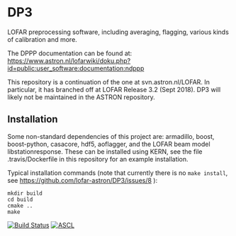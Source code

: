 # DP3
LOFAR preprocessing software, including averaging, flagging, various kinds of calibration and more.

The DPPP documentation can be found at: https://www.astron.nl/lofarwiki/doku.php?id=public:user_software:documentation:ndppp

This repository is a continuation of the one at svn.astron.nl/LOFAR. In particular, it has branched off at LOFAR Release 3.2 (Sept 2018). DP3 will likely not be maintained in the ASTRON repository.

## Installation
Some non-standard dependencies of this project are: armadillo, boost, boost-python, casacore, hdf5, aoflagger, and the LOFAR beam model libstationresponse. These can be installed using KERN, see the file .travis/Dockerfile in this repository for an example installation.

Typical installation commands (note that currently there is no `make install`, see https://github.com/lofar-astron/DP3/issues/8 ):
```
mkdir build
cd build
cmake ..
make
```

[![Build Status](https://travis-ci.org/lofar-astron/DP3.svg?branch=master)](https://travis-ci.org/lofar-astron/DP3)
[![ASCL](https://img.shields.io/badge/ascl-1804.003-blue.svg?colorB=262255)](http://ascl.net/1804.003)
